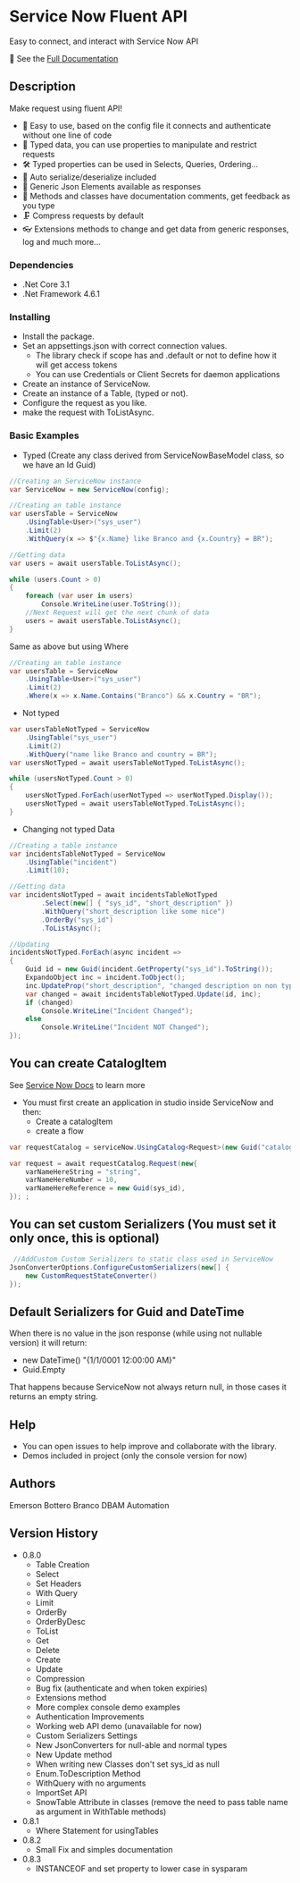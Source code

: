 ﻿# Service Now Fluent API

Easy to connect, and interact with Service Now API

📕 See the [Full Documentation](https://autodati.github.io/ServiceNow.Core/)

## Description

Make request using fluent API!

- 🧰 Easy to use, based on the config file it connects and authenticate without one line of code
- 🔑 Typed data, you can use properties to manipulate and restrict requests
- 🛠 Typed properties can be used in Selects, Queries, Ordering...
- 🧩 Auto serialize/deserialize included
- 🎲 Generic Json Elements available as responses
- 📑 Methods and classes have documentation comments, get feedback as you type
- 🗜 Compress requests by default
- 👓 Extensions methods to change and get data from generic responses, log and much more...

### Dependencies

- .Net Core 3.1
- .Net Framework 4.6.1

### Installing

- Install the package.
- Set an appsettings.json with correct connection values.
  - The library check if scope has and .default or not to define how it will get access tokens
  - You can use Credentials or Client Secrets for daemon applications
- Create an instance of ServiceNow.
- Create an instance of a Table, (typed or not).
- Configure the request as you like.
- make the request with ToListAsync.

### Basic Examples

- Typed (Create any class derived from ServiceNowBaseModel class, so we have an Id Guid)
``` C#
//Creating an ServiceNow instance
var ServiceNow = new ServiceNow(config);

//Creating an table instance
var usersTable = ServiceNow
    .UsingTable<User>("sys_user")
    .Limit(2)
    .WithQuery(x => $"{x.Name} like Branco and {x.Country} = BR");

//Getting data
var users = await usersTable.ToListAsync();

while (users.Count > 0)
{
    foreach (var user in users)
        Console.WriteLine(user.ToString());
    //Next Request will get the next chunk of data
    users = await usersTable.ToListAsync();
}
```

Same as above but using Where
``` C#
//Creating an table instance
var usersTable = ServiceNow
    .UsingTable<User>("sys_user")
    .Limit(2)
    .Where(x => x.Name.Contains("Branco") && x.Country = "BR");
```

- Not typed
```C#
var usersTableNotTyped = ServiceNow
    .UsingTable("sys_user")
    .Limit(2)
    .WithQuery("name like Branco and country = BR");
var usersNotTyped = await usersTableNotTyped.ToListAsync();

while (usersNotTyped.Count > 0)
{
    usersNotTyped.ForEach(userNotTyped => userNotTyped.Display());
    usersNotTyped = await usersTableNotTyped.ToListAsync();
}
```

- Changing not typed Data
``` C#
//Creating a table instance
var incidentsTableNotTyped = ServiceNow
    .UsingTable("incident")
    .Limit(10);

//Getting data
var incidentsNotTyped = await incidentsTableNotTyped
        .Select(new[] { "sys_id", "short_description" })
        .WithQuery("short_description like some nice")
        .OrderBy("sys_id")
        .ToListAsync();

//Updating
incidentsNotTyped.ForEach(async incident =>
{
    Guid id = new Guid(incident.GetProperty("sys_id").ToString());
    ExpandoObject inc = incident.ToObject();
    inc.UpdateProp("short_description", "changed description on non typed value");
    var changed = await incidentsTableNotTyped.Update(id, inc);
    if (changed)
        Console.WriteLine("Incident Changed");
    else
        Console.WriteLine("Incident NOT Changed");
});
```

## You can create CatalogItem

See [Service Now Docs](https://docs.servicenow.com/bundle/orlando-it-service-management/page/product/service-catalog-management/task/t_DefineACatalogItem.html) to learn more

- You must first create an application in studio inside ServiceNow and then:
    - Create a catalogItem
    - create a flow

``` C#
var requestCatalog = serviceNow.UsingCatalog<Request>(new Guid("catalogItemIdHere"));

var request = await requestCatalog.Request(new{
    varNameHereString = "string",
    varNameHereNumber = 10,
    varNameHereReference = new Guid(sys_id),
}); ;
```

## You can set custom Serializers (You must set it only once, this is optional)
```C#
 //AddCustom Custom Serializers to static class used in ServiceNow
JsonConverterOptions.ConfigureCustomSerializers(new[] {
    new CustomRequestStateConverter() 
});
```

## Default Serializers for Guid and DateTime

When there is no value in the json response (while using not nullable version) it will return:
- new DateTime() "{1/1/0001 12:00:00 AM}" 
- Guid.Empty

That happens because ServiceNow not always return null, in those cases it returns an empty string.

## Help

- You can open issues to help improve and collaborate with the library.
- Demos included in project (only the console version for now)

## Authors

Emerson Bottero Branco DBAM Automation

## Version History

- 0.8.0
    - Table Creation
    - Select
    - Set Headers
    - With Query
    - Limit
    - OrderBy
    - OrderByDesc
    - ToList
    - Get
    - Delete
    - Create
    - Update 
    - Compression
    - Bug fix (authenticate and when token expiries)
    - Extensions method
    - More complex console demo examples
    - Authentication Improvements
    - Working web API demo (unavailable for now)
    - Custom Serializers Settings
    - New JsonConverters for null-able and normal types
    - New Update method
    - When writing new Classes don't set sys_id as null
    - Enum.ToDescription Method
    - WithQuery with no arguments
    - ImportSet API
    - SnowTable Attribute in classes (remove the need to pass table name as argument in WithTable methods)
- 0.8.1
    - Where Statement for usingTables
- 0.8.2
    - Small Fix and simples documentation
- 0.8.3
    - INSTANCEOF and set property to lower case in sysparam
